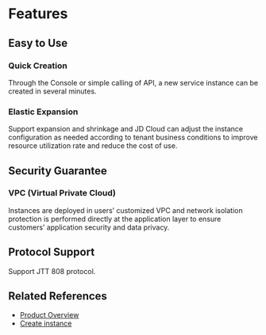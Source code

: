 # Features

## Easy to Use

### Quick Creation
Through the Console or simple calling of API, a new service instance can be created in several minutes.

### Elastic Expansion
Support expansion and shrinkage and JD Cloud can adjust the instance configuration as needed according to tenant business conditions to improve resource utilization rate and reduce the cost of use.

## Security Guarantee
 
### VPC (Virtual Private Cloud)
Instances are deployed in users’ customized VPC and network isolation protection is performed directly at the application layer to ensure customers’ application security and data privacy.

## Protocol Support
Support JTT 808 protocol.

## Related References

- [Product Overview](../Introduction/Product-Overview.md)
- [Create instance](../Getting-Started/Create-Instance.md)



